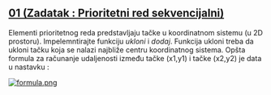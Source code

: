 ## [**01 (Zadatak : Prioritetni red sekvencijalni)**](01.cpp)
Elementi prioritetnog reda predstavljaju tačke u koordinatnom sistemu (u 2D prostoru).
Impelemntirajte funkciju *ukloni* i *dodaj*. Funkcija ukloni treba da ukloni tačku koja se nalazi najbliže centru koordinatnog sistema. 
Opšta formula za računanje udaljenosti između tačke (x1,y1) i tačke (x2,y2) je data u nastavku : 


[![formula.png](https://i.postimg.cc/v8qDmgv6/formula.png)](https://postimg.cc/vDnGqmkQ)
